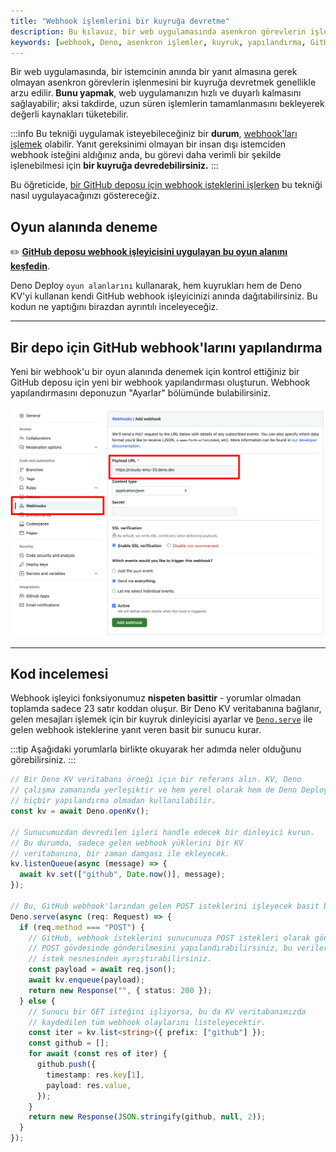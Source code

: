 ```yaml
---
title: "Webhook işlemlerini bir kuyruğa devretme"
description: Bu kılavuz, bir web uygulamasında asenkron görevlerin işlenmesi için webhook isteklerini kuyruğa devretme işlemini ele alır. Uygulamalarınızın hızlı ve duyarlı kalmasına yardımcı olmayı amaçlamaktadır.
keywords: [webhook, Deno, asenkron işlemler, kuyruk, yapılandırma, GitHub, veritabanı]
---
```


Bir web uygulamasında, bir istemcinin anında bir yanıt almasına gerek olmayan asenkron görevlerin işlenmesini bir kuyruğa devretmek genellikle arzu edilir. **Bunu yapmak**, web uygulamanızın hızlı ve duyarlı kalmasını sağlayabilir; aksi takdirde, uzun süren işlemlerin tamamlanmasını bekleyerek değerli kaynakları tüketebilir.

:::info
Bu tekniği uygulamak isteyebileceğiniz bir **durum**, [webhook'ları işlemek](https://en.wikipedia.org/wiki/Webhook) olabilir. Yanıt gereksinimi olmayan bir insan dışı istemciden webhook isteğini aldığınız anda, bu görevi daha verimli bir şekilde işlenebilmesi için **bir kuyruğa devredebilirsiniz.**
:::

Bu öğreticide, [bir GitHub deposu için webhook isteklerini işlerken](https://docs.github.com/en/webhooks/about-webhooks-for-repositories) bu tekniği nasıl uygulayacağınızı göstereceğiz.

## Oyun alanında deneme

✏️
[**GitHub deposu webhook işleyicisini uygulayan bu oyun alanını keşfedin**](https://dash.deno.com/playground/github-webhook-example).

Deno Deploy `oyun alanlarını` kullanarak, hem kuyrukları hem de Deno KV'yi kullanan kendi GitHub webhook işleyicinizi anında dağıtabilirsiniz. Bu kodun ne yaptığını birazdan ayrıntılı inceleyeceğiz.

---

## Bir depo için GitHub webhook'larını yapılandırma

Yeni bir webhook'u bir oyun alanında denemek için kontrol ettiğiniz bir GitHub deposu için yeni bir webhook yapılandırması oluşturun. Webhook yapılandırmasını deponuzun "Ayarlar" bölümünde bulabilirsiniz.

![configure a github webhook](../../../../images/cikti/denoland/deploy/kv/tutorials/images/github_webhook.png)

---

## Kod incelemesi

Webhook işleyici fonksiyonumuz **nispeten basittir** - yorumlar olmadan toplamda sadece 23 satır koddan oluşur. Bir Deno KV veritabanına bağlanır, gelen mesajları işlemek için bir kuyruk dinleyicisi ayarlar ve [`Deno.serve`](https://docs.deno.com/api/deno/~/Deno.serve) ile gelen webhook isteklerine yanıt veren basit bir sunucu kurar.

:::tip
Aşağıdaki yorumlarla birlikte okuyarak her adımda neler olduğunu görebilirsiniz.
:::

```ts title="server.ts"
// Bir Deno KV veritabanı örneği için bir referans alın. KV, Deno
// çalışma zamanında yerleşiktir ve hem yerel olarak hem de Deno Deploy üzerinde
// hiçbir yapılandırma olmadan kullanılabilir.
const kv = await Deno.openKv();

// Sunucumuzdan devredilen işleri handle edecek bir dinleyici kurun.
// Bu durumda, sadece gelen webhook yüklerini bir KV
// veritabanına, bir zaman damgası ile ekleyecek.
kv.listenQueue(async (message) => {
  await kv.set(["github", Date.now()], message);
});

// Bu, GitHub webhook'larından gelen POST isteklerini işleyecek basit bir HTTP sunucusudur.
Deno.serve(async (req: Request) => {
  if (req.method === "POST") {
    // GitHub, webhook isteklerini sunucunuza POST istekleri olarak gönderir. JSON'un
    // POST gövdesinde gönderilmesini yapılandırabilirsiniz, bu verileri daha sonra
    // istek nesnesinden ayrıştırabilirsiniz.
    const payload = await req.json();
    await kv.enqueue(payload);
    return new Response("", { status: 200 });
  } else {
    // Sunucu bir GET isteğini işliyorsa, bu da KV veritabanımızda
    // kaydedilen tüm webhook olaylarını listeleyecektir.
    const iter = kv.list<string>({ prefix: ["github"] });
    const github = [];
    for await (const res of iter) {
      github.push({
        timestamp: res.key[1],
        payload: res.value,
      });
    }
    return new Response(JSON.stringify(github, null, 2));
  }
});
```